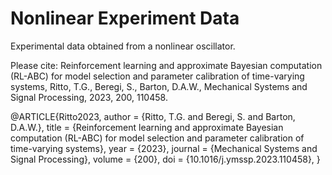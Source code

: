 # Nonlinear Experiment Data

Experimental data obtained from a nonlinear oscillator. 

Please cite:
Reinforcement learning and approximate Bayesian computation (RL-ABC) for model selection and parameter calibration of time-varying systems, 
Ritto, T.G., Beregi, S., Barton, D.A.W., Mechanical Systems and Signal Processing, 2023, 200, 110458.

@ARTICLE{Ritto2023, 
author = {Ritto, T.G. and Beregi, S. and Barton, D.A.W.}, 
title = {Reinforcement learning and approximate Bayesian computation (RL-ABC) for model selection and parameter calibration of time-varying systems}, 
year = {2023}, 
journal = {Mechanical Systems and Signal Processing}, 
volume = {200}, 
doi = {10.1016/j.ymssp.2023.110458}, }

